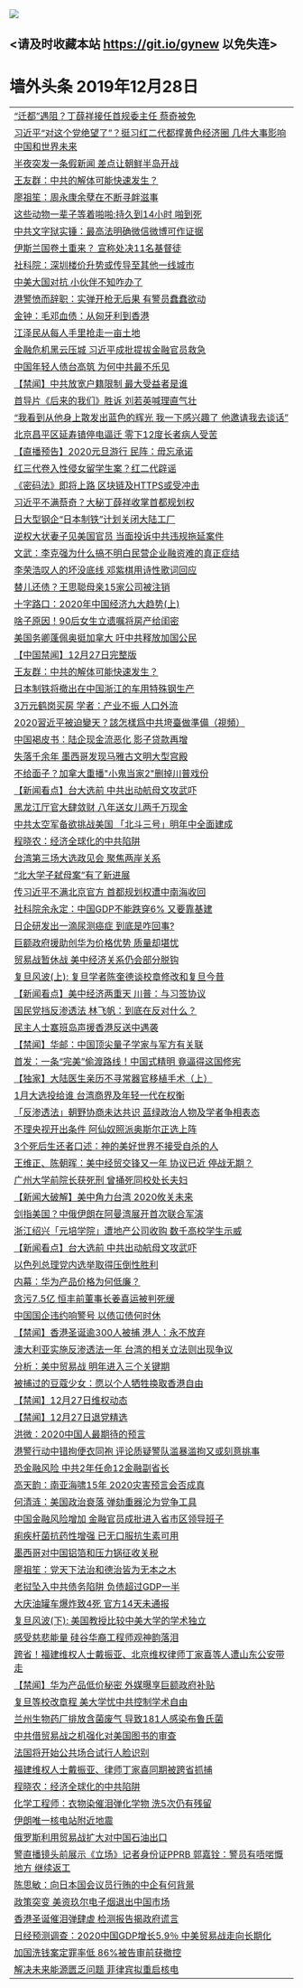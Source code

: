 
<tr>
  <td align=center><img src="https://cdn.jsdelivr.net/gh/gyoupiodf/im1/%E5%BE%AE%E4%BF%A1%E8%AF%B4%E6%98%8E4.jpg" /></td>  
</tr>

## <请及时收藏本站 https://git.io/gynew 以免失连> </a>
# 墙外头条 2019年12月28日</a>

<table>

<tr><td colspan="2" align="left"><a href="https://xball.casa/oo.aspx?name=c1111525&key=eqxowaguscvmxdgc&from=gy">“迁都”遇阻？丁薛祥接任首规委主任 蔡奇被免</a></td></tr>
<tr><td colspan="2" align="left"><a href="https://xball.casa/oo.aspx?name=c1111539&key=eqxowaguscvmxdgc&from=gy">习近平“对这个党绝望了”？挺习红二代都撑黄色经济圈 几件大事影响中国和世界未来</a></td></tr>
<tr><td colspan="2" align="left"><a href="https://xball.casa/oo.aspx?name=c1111577&key=eqxowaguscvmxdgc&from=gy">半夜突发一条假新闻 差点让朝鲜半岛开战</a></td></tr>
<tr><td colspan="2" align="left"><a href="https://xball.casa/oo.aspx?name=c1111510&key=eqxowaguscvmxdgc&from=gy">王友群：中共的解体可能快速发生？</a></td></tr>
<tr><td colspan="2" align="left"><a href="https://xball.casa/oo.aspx?name=c1111487&key=eqxowaguscvmxdgc&from=gy">廖祖笙：周永康余孽在不断寻衅滋事</a></td></tr>
<tr><td colspan="2" align="left"><a href="https://xball.casa/oo.aspx?name=c1111554&key=eqxowaguscvmxdgc&from=gy">这些动物一辈子等着啪啪:持久到14小时 啪到死</a></td></tr>
<tr><td colspan="2" align="left"><a href="https://xball.casa/oo.aspx?name=c1111565&key=eqxowaguscvmxdgc&from=gy">中共文字狱实锤：最高法明确微信微博可作证据</a></td></tr>
<tr><td colspan="2" align="left"><a href="https://xball.casa/oo.aspx?name=c1111576&key=eqxowaguscvmxdgc&from=gy">伊斯兰国卷土重来？ 宣称处决11名基督徒</a></td></tr>
<tr><td colspan="2" align="left"><a href="https://xball.casa/oo.aspx?name=c1111522&key=eqxowaguscvmxdgc&from=gy">社科院：深圳楼价升势或传导至其他一线城市</a></td></tr>
<tr><td colspan="2" align="left"><a href="https://xball.casa/oo.aspx?name=c1111575&key=eqxowaguscvmxdgc&from=gy">中美大国对抗 小伙伴不知咋办了</a></td></tr>
<tr><td colspan="2" align="left"><a href="https://xball.casa/oo.aspx?name=c1111528&key=eqxowaguscvmxdgc&from=gy">港警愤而辞职：实弹开枪无后果 有警员蠢蠢欲动</a></td></tr>
<tr><td colspan="2" align="left"><a href="https://xball.casa/oo.aspx?name=c1111527&key=eqxowaguscvmxdgc&from=gy">金钟：毛邓血债：从匈牙利到香港</a></td></tr>
<tr><td colspan="2" align="left"><a href="https://xball.casa/oo.aspx?name=c1111599&key=eqxowaguscvmxdgc&from=gy">江泽民从每人手里抢走一亩土地</a></td></tr>
<tr><td colspan="2" align="left"><a href="https://xball.casa/oo.aspx?name=c1111567&key=eqxowaguscvmxdgc&from=gy">金融危机黑云压城 习近平成批提拔金融官员救急</a></td></tr>
<tr><td colspan="2" align="left"><a href="https://xball.casa/oo.aspx?name=c1111532&key=eqxowaguscvmxdgc&from=gy">中国年轻人债台高筑 为何中共最不乐见</a></td></tr>
<tr><td colspan="2" align="left"><a href="https://xball.casa/oo.aspx?name=c1111601&key=eqxowaguscvmxdgc&from=gy">【禁闻】中共放宽户籍限制 最大受益者是谁</a></td></tr>
<tr><td colspan="2" align="left"><a href="https://xball.casa/oo.aspx?name=c1111581&key=eqxowaguscvmxdgc&from=gy">首导片《后来的我们》胜诉 刘若英喊理直气壮</a></td></tr>
<tr><td colspan="2" align="left"><a href="https://xball.casa/oo.aspx?name=c1111602&key=eqxowaguscvmxdgc&from=gy">“我看到从他身上散发出蓝色的辉光 我一下感兴趣了 他邀请我去谈话”</a></td></tr>
<tr><td colspan="2" align="left"><a href="https://xball.casa/oo.aspx?name=c1111560&key=eqxowaguscvmxdgc&from=gy">北京昌平区延寿镇停电逼迁 零下12度长者病人受苦</a></td></tr>
<tr><td colspan="2" align="left"><a href="https://xball.casa/oo.aspx?name=c1111533&key=eqxowaguscvmxdgc&from=gy">【直播预告】2020元旦游行 民阵：毋忘承诺</a></td></tr>
<tr><td colspan="2" align="left"><a href="https://xball.casa/oo.aspx?name=c1111545&key=eqxowaguscvmxdgc&from=gy">红三代卷入性侵女留学生案？红二代辟谣</a></td></tr>
<tr><td colspan="2" align="left"><a href="https://xball.casa/oo.aspx?name=c1111586&key=eqxowaguscvmxdgc&from=gy">《密码法》即将上路 区块链及HTTPS或受冲击</a></td></tr>
<tr><td colspan="2" align="left"><a href="https://xball.casa/oo.aspx?name=c1111604&key=eqxowaguscvmxdgc&from=gy">习近平不满蔡奇？大秘丁薛祥收掌首都规划权</a></td></tr>
<tr><td colspan="2" align="left"><a href="https://xball.casa/oo.aspx?name=c1111583&key=eqxowaguscvmxdgc&from=gy">日大型钢企“日本制铁”计划关闭大陆工厂</a></td></tr>
<tr><td colspan="2" align="left"><a href="https://xball.casa/oo.aspx?name=c1111561&key=eqxowaguscvmxdgc&from=gy">逆权大状妻子见美国官员 当面投诉中共违规拖延案件</a></td></tr>
<tr><td colspan="2" align="left"><a href="https://xball.casa/oo.aspx?name=c1111509&key=eqxowaguscvmxdgc&from=gy">文武：李克强为什么搞不明白民营企业融资难的真正症结</a></td></tr>
<tr><td colspan="2" align="left"><a href="https://xball.casa/oo.aspx?name=c1111580&key=eqxowaguscvmxdgc&from=gy">李荣浩叹人的坏没底线 邓紫棋用诗性歌词回应</a></td></tr>
<tr><td colspan="2" align="left"><a href="https://xball.casa/oo.aspx?name=c1111548&key=eqxowaguscvmxdgc&from=gy">替儿还债？王思聪母亲15家公司被注销</a></td></tr>
<tr><td colspan="2" align="left"><a href="https://xball.casa/oo.aspx?name=c1111503&key=eqxowaguscvmxdgc&from=gy">十字路口：2020年中国经济九大趋势(上)</a></td></tr>
<tr><td colspan="2" align="left"><a href="https://xball.casa/oo.aspx?name=c1111573&key=eqxowaguscvmxdgc&from=gy">啥子原因！90后女生立遗嘱将房产给闺密</a></td></tr>
<tr><td colspan="2" align="left"><a href="https://xball.casa/oo.aspx?name=c1111552&key=eqxowaguscvmxdgc&from=gy">美国务卿蓬佩奥挺加拿大 吁中共释放加国公民</a></td></tr>
<tr><td colspan="2" align="left"><a href="https://xball.casa/oo.aspx?name=c1111600&key=eqxowaguscvmxdgc&from=gy">【中国禁闻】12月27日完整版</a></td></tr>
<tr><td colspan="2" align="left"><a href="https://xball.casa/oo.aspx?name=c1111631&key=eqxowaguscvmxdgc&from=gy">王友群：中共的解体可能快速发生？</a></td></tr>
<tr><td colspan="2" align="left"><a href="https://xball.casa/oo.aspx?name=c1111603&key=eqxowaguscvmxdgc&from=gy">日本制铁将撤出在中国浙江的车用特殊钢生产</a></td></tr>
<tr><td colspan="2" align="left"><a href="https://xball.casa/oo.aspx?name=c1111507&key=eqxowaguscvmxdgc&from=gy">3万元鹤岗买房 学者：产业不振 人口外流</a></td></tr>
<tr><td colspan="2" align="left"><a href="https://xball.casa/oo.aspx?name=c1111606&key=eqxowaguscvmxdgc&from=gy">2020習近平被迫變天？該怎樣爲中共垮臺做準備（視頻）</a></td></tr>
<tr><td colspan="2" align="left"><a href="https://xball.casa/oo.aspx?name=c1111547&key=eqxowaguscvmxdgc&from=gy">中国褐皮书：陆企现金流恶化 影子贷款再增</a></td></tr>
<tr><td colspan="2" align="left"><a href="https://xball.casa/oo.aspx?name=c1111519&key=eqxowaguscvmxdgc&from=gy">失落千余年 墨西哥发现马雅古文明大型宫殿</a></td></tr>
<tr><td colspan="2" align="left"><a href="https://xball.casa/oo.aspx?name=c1111571&key=eqxowaguscvmxdgc&from=gy">不给面子？加拿大重播&quot;小鬼当家2&quot;删掉川普戏份</a></td></tr>
<tr><td colspan="2" align="left"><a href="https://xball.casa/oo.aspx?name=c1111544&key=eqxowaguscvmxdgc&from=gy">【新闻看点】台大选前 中共出动航母文攻武吓</a></td></tr>
<tr><td colspan="2" align="left"><a href="https://xball.casa/oo.aspx?name=c1111546&key=eqxowaguscvmxdgc&from=gy">黑龙江厅官大肆敛财 八年送女儿两千万现金</a></td></tr>
<tr><td colspan="2" align="left"><a href="https://xball.casa/oo.aspx?name=c1111559&key=eqxowaguscvmxdgc&from=gy">中共太空军备欲挑战美国 「北斗三号」明年中全面建成</a></td></tr>
<tr><td colspan="2" align="left"><a href="https://xball.casa/oo.aspx?name=c1111526&key=eqxowaguscvmxdgc&from=gy">程晓农：经济全球化的中共陷阱</a></td></tr>
<tr><td colspan="2" align="left"><a href="https://xball.casa/oo.aspx?name=c1111551&key=eqxowaguscvmxdgc&from=gy">台湾第三场大选政见会 聚焦两岸关系</a></td></tr>
<tr><td colspan="2" align="left"><a href="https://xball.casa/oo.aspx?name=c1111572&key=eqxowaguscvmxdgc&from=gy">“北大学子弑母案”有了新进展</a></td></tr>
<tr><td colspan="2" align="left"><a href="https://xball.casa/oo.aspx?name=c1111492&key=eqxowaguscvmxdgc&from=gy">传习近平不满北京官方 首都规划权遭中南海收回</a></td></tr>
<tr><td colspan="2" align="left"><a href="https://xball.casa/oo.aspx?name=c1111521&key=eqxowaguscvmxdgc&from=gy">社科院余永定：中国GDP不能跌穿6% 又要靠基建</a></td></tr>
<tr><td colspan="2" align="left"><a href="https://xball.casa/oo.aspx?name=c1111555&key=eqxowaguscvmxdgc&from=gy">日企研发出一滴尿测癌症 到底是咋回事?</a></td></tr>
<tr><td colspan="2" align="left"><a href="https://xball.casa/oo.aspx?name=c1111587&key=eqxowaguscvmxdgc&from=gy">巨额政府援助创华为价格优势 质量却堪忧</a></td></tr>
<tr><td colspan="2" align="left"><a href="https://xball.casa/oo.aspx?name=c1111582&key=eqxowaguscvmxdgc&from=gy">贸易战暂休战 美中经济关系仍会部分脱钩</a></td></tr>
<tr><td colspan="2" align="left"><a href="https://xball.casa/oo.aspx?name=c1111482&key=eqxowaguscvmxdgc&from=gy">复旦风波(上): 复旦学者陈奎德谈校章修改和复旦今昔</a></td></tr>
<tr><td colspan="2" align="left"><a href="https://xball.casa/oo.aspx?name=c1111536&key=eqxowaguscvmxdgc&from=gy">【新闻看点】美中经济两重天 川普：与习签协议</a></td></tr>
<tr><td colspan="2" align="left"><a href="https://xball.casa/oo.aspx?name=c1111480&key=eqxowaguscvmxdgc&from=gy">国民党挡反渗透法 林飞帆：到底在反对什么？</a></td></tr>
<tr><td colspan="2" align="left"><a href="https://xball.casa/oo.aspx?name=c1111542&key=eqxowaguscvmxdgc&from=gy">民主人士塞班岛声援香港反送中遇袭</a></td></tr>
<tr><td colspan="2" align="left"><a href="https://xball.casa/oo.aspx?name=c1111588&key=eqxowaguscvmxdgc&from=gy">【禁闻】华邮：中国顶尖量子学家与军方有关联</a></td></tr>
<tr><td colspan="2" align="left"><a href="https://xball.casa/oo.aspx?name=c1111625&key=eqxowaguscvmxdgc&from=gy">首发：一条“完美”偷渡路线！中国式精明 竟逼得这国修宪</a></td></tr>
<tr><td colspan="2" align="left"><a href="https://xball.casa/oo.aspx?name=c1111579&key=eqxowaguscvmxdgc&from=gy">【独家】大陆医生亲历不寻常器官移植手术（上）</a></td></tr>
<tr><td colspan="2" align="left"><a href="https://xball.casa/oo.aspx?name=c1111563&key=eqxowaguscvmxdgc&from=gy">1月大选投给谁 台湾商界及年轻一代在权衡</a></td></tr>
<tr><td colspan="2" align="left"><a href="https://xball.casa/oo.aspx?name=c1111569&key=eqxowaguscvmxdgc&from=gy">「反渗透法」朝野协商未达共识 蓝绿政治人物及学者争相表态</a></td></tr>
<tr><td colspan="2" align="left"><a href="https://xball.casa/oo.aspx?name=c1111626&key=eqxowaguscvmxdgc&from=gy">不理央视开出条件 阿仙奴照派奥斯尔正选上阵</a></td></tr>
<tr><td colspan="2" align="left"><a href="https://xball.casa/oo.aspx?name=c1111632&key=eqxowaguscvmxdgc&from=gy">3个死后生还者口述：神的美好世界不接受自杀的人</a></td></tr>
<tr><td colspan="2" align="left"><a href="https://xball.casa/oo.aspx?name=c1111529&key=eqxowaguscvmxdgc&from=gy">王维正、陈朝晖：美中经贸交锋又一年 协议已近 停战无期？</a></td></tr>
<tr><td colspan="2" align="left"><a href="https://xball.casa/oo.aspx?name=c1111574&key=eqxowaguscvmxdgc&from=gy">广州大学前院长获死刑 曾捅死同校处长夫妇</a></td></tr>
<tr><td colspan="2" align="left"><a href="https://xball.casa/oo.aspx?name=c1111537&key=eqxowaguscvmxdgc&from=gy">【新闻大破解】美中角力台湾 2020攸关未来</a></td></tr>
<tr><td colspan="2" align="left"><a href="https://xball.casa/oo.aspx?name=c1111540&key=eqxowaguscvmxdgc&from=gy">剑指美国？中俄伊朗在阿曼湾展开首次联合军演</a></td></tr>
<tr><td colspan="2" align="left"><a href="https://xball.casa/oo.aspx?name=c1111557&key=eqxowaguscvmxdgc&from=gy">浙江绍兴「元培学院」遭地产公司收购 数千高校学生示威</a></td></tr>
<tr><td colspan="2" align="left"><a href="https://xball.casa/oo.aspx?name=c1111566&key=eqxowaguscvmxdgc&from=gy">【新闻看点】台大选前 中共出动航母文攻武吓</a></td></tr>
<tr><td colspan="2" align="left"><a href="https://xball.casa/oo.aspx?name=c1111516&key=eqxowaguscvmxdgc&from=gy">以色列总理党内选举取得压倒性胜利</a></td></tr>
<tr><td colspan="2" align="left"><a href="https://xball.casa/oo.aspx?name=c1111502&key=eqxowaguscvmxdgc&from=gy">内幕：华为产品价格为何低廉？</a></td></tr>
<tr><td colspan="2" align="left"><a href="https://xball.casa/oo.aspx?name=c1111481&key=eqxowaguscvmxdgc&from=gy">贪污7.5亿 恒丰前董事长姜喜运被判死缓</a></td></tr>
<tr><td colspan="2" align="left"><a href="https://xball.casa/oo.aspx?name=c1111520&key=eqxowaguscvmxdgc&from=gy">中国国企违约响警号 以债冚债何时休</a></td></tr>
<tr><td colspan="2" align="left"><a href="https://xball.casa/oo.aspx?name=c1111549&key=eqxowaguscvmxdgc&from=gy">【禁闻】香港圣诞逾300人被捕 港人：永不放弃</a></td></tr>
<tr><td colspan="2" align="left"><a href="https://xball.casa/oo.aspx?name=c1111541&key=eqxowaguscvmxdgc&from=gy">澳大利亚实施反渗透法一年 台湾的相关立法则出现争议</a></td></tr>
<tr><td colspan="2" align="left"><a href="https://xball.casa/oo.aspx?name=c1111515&key=eqxowaguscvmxdgc&from=gy">分析：美中贸易战 明年进入三个关键期</a></td></tr>
<tr><td colspan="2" align="left"><a href="https://xball.casa/oo.aspx?name=c1111498&key=eqxowaguscvmxdgc&from=gy">被捕过的豆蔻少女：愿以个人牺牲换取香港自由</a></td></tr>
<tr><td colspan="2" align="left"><a href="https://xball.casa/oo.aspx?name=c1111585&key=eqxowaguscvmxdgc&from=gy">【禁闻】12月27日维权动态</a></td></tr>
<tr><td colspan="2" align="left"><a href="https://xball.casa/oo.aspx?name=c1111584&key=eqxowaguscvmxdgc&from=gy">【禁闻】12月27日退党精选</a></td></tr>
<tr><td colspan="2" align="left"><a href="https://xball.casa/oo.aspx?name=c1111628&key=eqxowaguscvmxdgc&from=gy">洪微：2020中国人最期待的预言</a></td></tr>
<tr><td colspan="2" align="left"><a href="https://xball.casa/oo.aspx?name=c1111501&key=eqxowaguscvmxdgc&from=gy">港警行动中错拘便衣同袍 评论质疑警队滥暴滥拘又或刻意挑事</a></td></tr>
<tr><td colspan="2" align="left"><a href="https://xball.casa/oo.aspx?name=c1111531&key=eqxowaguscvmxdgc&from=gy">恐金融风险 中共2年任命12金融副省长</a></td></tr>
<tr><td colspan="2" align="left"><a href="https://xball.casa/oo.aspx?name=c1111627&key=eqxowaguscvmxdgc&from=gy">高天韵：南亚海啸15年 2020灾害预言会否成真</a></td></tr>
<tr><td colspan="2" align="left"><a href="https://xball.casa/oo.aspx?name=c1111633&key=eqxowaguscvmxdgc&from=gy">何清涟：美国政治衰落 弹劾重器沦为党争工具</a></td></tr>
<tr><td colspan="2" align="left"><a href="https://xball.casa/oo.aspx?name=c1111497&key=eqxowaguscvmxdgc&from=gy">中国金融风险增加 金融官员成批进入省市区领导班子</a></td></tr>
<tr><td colspan="2" align="left"><a href="https://xball.casa/oo.aspx?name=c1111553&key=eqxowaguscvmxdgc&from=gy">痢疾杆菌抗药性增强 已无口服抗生素可用</a></td></tr>
<tr><td colspan="2" align="left"><a href="https://xball.casa/oo.aspx?name=c1111534&key=eqxowaguscvmxdgc&from=gy">墨西哥对中国铝箔和压力锅征收关税</a></td></tr>
<tr><td colspan="2" align="left"><a href="https://xball.casa/oo.aspx?name=c1111488&key=eqxowaguscvmxdgc&from=gy">廖祖笙：党天下法治和德治皆为无本之木</a></td></tr>
<tr><td colspan="2" align="left"><a href="https://xball.casa/oo.aspx?name=c1111518&key=eqxowaguscvmxdgc&from=gy">老挝坠入中共债务陷阱 负债超过GDP一半</a></td></tr>
<tr><td colspan="2" align="left"><a href="https://xball.casa/oo.aspx?name=c1111517&key=eqxowaguscvmxdgc&from=gy">大庆油罐车爆炸致4死 官方14天未通报</a></td></tr>
<tr><td colspan="2" align="left"><a href="https://xball.casa/oo.aspx?name=c1111508&key=eqxowaguscvmxdgc&from=gy">复旦风波(下): 美国教授比较中美大学的学术独立</a></td></tr>
<tr><td colspan="2" align="left"><a href="https://xball.casa/oo.aspx?name=c1111556&key=eqxowaguscvmxdgc&from=gy">感受慈悲能量 硅谷华裔工程师观神韵落泪</a></td></tr>
<tr><td colspan="2" align="left"><a href="https://xball.casa/oo.aspx?name=c1111568&key=eqxowaguscvmxdgc&from=gy">跨省！福建维权人士戴振亚、北京维权律师丁家喜等人遭山东公安带走</a></td></tr>
<tr><td colspan="2" align="left"><a href="https://xball.casa/oo.aspx?name=c1111538&key=eqxowaguscvmxdgc&from=gy">【禁闻】华为产品低价秘密 外媒曝享巨额政府补贴</a></td></tr>
<tr><td colspan="2" align="left"><a href="https://xball.casa/oo.aspx?name=c1111564&key=eqxowaguscvmxdgc&from=gy">复旦等校改章程 美大学忧中共控制学术自由</a></td></tr>
<tr><td colspan="2" align="left"><a href="https://xball.casa/oo.aspx?name=c1111496&key=eqxowaguscvmxdgc&from=gy">兰州生物药厂排放含菌废气 导致181人感染布鲁氏菌</a></td></tr>
<tr><td colspan="2" align="left"><a href="https://xball.casa/oo.aspx?name=c1111494&key=eqxowaguscvmxdgc&from=gy">中共借贸易战之机强化对美国图书的审查</a></td></tr>
<tr><td colspan="2" align="left"><a href="https://xball.casa/oo.aspx?name=c1111500&key=eqxowaguscvmxdgc&from=gy">法国将开始公共场合试行人脸识别</a></td></tr>
<tr><td colspan="2" align="left"><a href="https://xball.casa/oo.aspx?name=c1111605&key=eqxowaguscvmxdgc&from=gy">福建维权人士戴振亚、律师丁家喜同期被跨省抓捕</a></td></tr>
<tr><td colspan="2" align="left"><a href="https://xball.casa/oo.aspx?name=c1111629&key=eqxowaguscvmxdgc&from=gy">程晓农：经济全球化的中共陷阱</a></td></tr>
<tr><td colspan="2" align="left"><a href="https://xball.casa/oo.aspx?name=c1111558&key=eqxowaguscvmxdgc&from=gy">化学工程师：衣物染催泪弹化学物 洗5次仍有残留</a></td></tr>
<tr><td colspan="2" align="left"><a href="https://xball.casa/oo.aspx?name=c1111499&key=eqxowaguscvmxdgc&from=gy">伊朗唯一核电站附近地震</a></td></tr>
<tr><td colspan="2" align="left"><a href="https://xball.casa/oo.aspx?name=c1111495&key=eqxowaguscvmxdgc&from=gy">俄罗斯利用贸易战扩大对中国石油出口</a></td></tr>
<tr><td colspan="2" align="left"><a href="https://xball.casa/oo.aspx?name=c1111623&key=eqxowaguscvmxdgc&from=gy">警直播镜头前展示《立场》记者身份证PPRB 郭嘉铨：警员有唔啱慨地方 继续返工</a></td></tr>
<tr><td colspan="2" align="left"><a href="https://xball.casa/oo.aspx?name=c1111630&key=eqxowaguscvmxdgc&from=gy">陈思敏：向日本国会议员行贿的中企有何背景</a></td></tr>
<tr><td colspan="2" align="left"><a href="https://xball.casa/oo.aspx?name=c1111550&key=eqxowaguscvmxdgc&from=gy">政策突变 美资玖尔电子烟退出中国市场</a></td></tr>
<tr><td colspan="2" align="left"><a href="https://xball.casa/oo.aspx?name=c1111524&key=eqxowaguscvmxdgc&from=gy">香港圣诞催泪弹肆虐 检测报告揭政府谎言</a></td></tr>
<tr><td colspan="2" align="left"><a href="https://xball.casa/oo.aspx?name=c1111624&key=eqxowaguscvmxdgc&from=gy">日经预测调查：2020中国GDP增长5.9％ 中美贸易战走向长期化</a></td></tr>
<tr><td colspan="2" align="left"><a href="https://xball.casa/oo.aspx?name=c1111570&key=eqxowaguscvmxdgc&from=gy">加国洗钱案定罪率低 86%被告审前获撤控</a></td></tr>
<tr><td colspan="2" align="left"><a href="https://xball.casa/oo.aspx?name=c1111493&key=eqxowaguscvmxdgc&from=gy">解决未来能源匮乏问题 菲律宾拟重启核电</a></td></tr>

</table>
